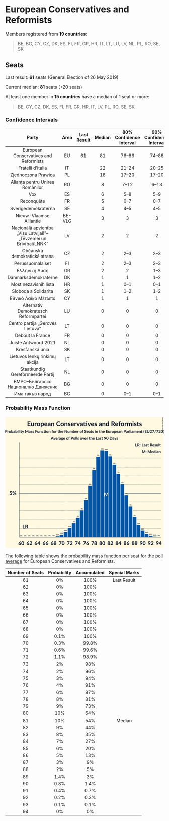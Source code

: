 # European Conservatives and Reformists

Members registered from **19 countries**:

> BE, BG, CY, CZ, DK, ES, FI, FR, GR, HR, IT, LT, LU, LV, NL, PL, RO, SE, SK

## Seats

Last result: **61** seats (General Election of 26 May 2019)

Current median: **81** seats (+20 seats)

At least one member in **15 countries** have a median of 1 seat or more:

> BE, CY, CZ, DK, ES, FI, FR, GR, HR, IT, LV, PL, RO, SE, SK

### Confidence Intervals

| Party | Area | Last Result | Median | 80% Confidence Interval | 90% Confidence Interval | 95% Confidence Interval | 99% Confidence Interval |
|:-----:|:----:|:-----------:|:------:|:-----------------------:|:-----------------------:|:-----------------------:|:-----------------------:|
| European Conservatives and Reformists | EU | 61 | 81 | 76–86 | 74–88 | 73–89 | 71–91 |
| Fratelli d’Italia | IT | | 22 | 21–24 | 20–25 | 20–26 | 19–27 |
| Zjednoczona Prawica | PL | | 18 | 17–20 | 17–20 | 17–20 | 16–20 |
| Alianța pentru Unirea Românilor | RO | | 8 | 7–12 | 6–13 | 6–13 | 6–13 |
| Vox | ES | | 6 | 5–8 | 5–9 | 5–9 | 4–9 |
| Reconquête | FR | | 5 | 0–7 | 0–7 | 0–7 | 0–8 |
| Sverigedemokraterna | SE | | 4 | 4–5 | 4–5 | 4–5 | 3–5 |
| Nieuw-Vlaamse Alliantie | BE-VLG | | 3 | 3 | 3 | 2–3 | 2–3 |
| Nacionālā apvienība „Visu Latvijai!”–„Tēvzemei un Brīvībai/LNNK” | LV | | 2 | 2 | 2 | 2 | 2 |
| Občanská demokratická strana | CZ | | 2 | 2–3 | 2–3 | 2–3 | 1–3 |
| Perussuomalaiset | FI | | 2 | 2–3 | 2–3 | 2–3 | 2–3 |
| Ελληνική Λύση | GR | | 2 | 2 | 1–3 | 1–3 | 1–3 |
| Danmarksdemokraterne | DK | | 1 | 1 | 1–2 | 1–2 | 1–2 |
| Most nezavisnih lista | HR | | 1 | 0–1 | 0–1 | 0–1 | 0–1 |
| Sloboda a Solidarita | SK | | 1 | 1–2 | 1–2 | 1–2 | 1–2 |
| Εθνικό Λαϊκό Μέτωπο | CY | | 1 | 1 | 1 | 1 | 1 |
| Alternativ Demokratesch Reformpartei | LU | | 0 | 0 | 0 | 0 | 0 |
| Centro partija „Gerovės Lietuva“ | LT | | 0 | 0 | 0 | 0 | 0 |
| Debout la France | FR | | 0 | 0 | 0 | 0 | 0 |
| Juiste Antwoord 2021 | NL | | 0 | 0 | 0 | 0 | 0 |
| Kresťanská únia | SK | | 0 | 0 | 0 | 0 | 0 |
| Lietuvos lenkų rinkimų akcija | LT | | 0 | 0 | 0 | 0 | 0 |
| Staatkundig Gereformeerde Partij | NL | | 0 | 0 | 0 | 0 | 0 |
| ВМРО–Българско Национално Движение | BG | | 0 | 0 | 0 | 0 | 0 |
| Има такъв народ | BG | | 0 | 0–1 | 0–1 | 0–1 | 0–1 |

### Probability Mass Function

![Graph with seats probability mass function not yet produced](average-2024-05-31-seats-pmf-europeanconservativesandreformists.png "Seats Probability Mass Function")

The following table shows the probability mass function per seat for the [poll average](average-2024-05-31.html) for European Conservatives and Reformists.

| Number of Seats | Probability | Accumulated | Special Marks |
|:---------------:|:-----------:|:-----------:|:-------------:|
| 61 | 0% | 100% | Last Result |
| 62 | 0% | 100% |  |
| 63 | 0% | 100% |  |
| 64 | 0% | 100% |  |
| 65 | 0% | 100% |  |
| 66 | 0% | 100% |  |
| 67 | 0% | 100% |  |
| 68 | 0% | 100% |  |
| 69 | 0.1% | 100% |  |
| 70 | 0.3% | 99.8% |  |
| 71 | 0.6% | 99.6% |  |
| 72 | 1.1% | 98.9% |  |
| 73 | 2% | 98% |  |
| 74 | 2% | 96% |  |
| 75 | 3% | 94% |  |
| 76 | 4% | 91% |  |
| 77 | 6% | 87% |  |
| 78 | 8% | 81% |  |
| 79 | 9% | 73% |  |
| 80 | 10% | 64% |  |
| 81 | 10% | 54% | Median |
| 82 | 9% | 44% |  |
| 83 | 8% | 35% |  |
| 84 | 7% | 27% |  |
| 85 | 6% | 20% |  |
| 86 | 5% | 13% |  |
| 87 | 3% | 9% |  |
| 88 | 2% | 5% |  |
| 89 | 1.4% | 3% |  |
| 90 | 0.8% | 1.4% |  |
| 91 | 0.4% | 0.7% |  |
| 92 | 0.2% | 0.3% |  |
| 93 | 0.1% | 0.1% |  |
| 94 | 0% | 0% |  |


